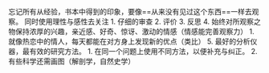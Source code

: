 忘记所有从经验，书本中得到的印象，要像==从来没有见过这个东西==一样去观察。
同时使用理性与感性去关注
	1. 仔细的审查
	2. 评价
	3. 反思
	4. 始终对所观察之物保持浓厚的兴趣，亲近感、好奇、惊讶、激动的情感（情感能完善观察力）
		1. 就像热恋中的情人，每天都能在对方身上发现新的优点（类比）
	5. 最好的分析仪器，最有效的研究方法。
		1. 在同一个问题上使用不同方法，以便补充与纠正。
		2. 有些科学还需画图（解剖学，自然史学）